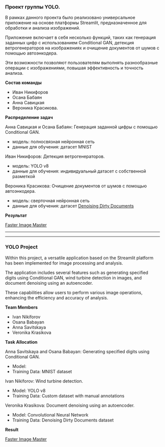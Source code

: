 ### Проект группы YOLO.

В рамках данного проекта было реализовано универсальное приложение на основе платформы Streamlit, предназначенное для обработки и анализа изображений. 

Приложение включает в себя несколько функций, таких как генерация заданных цифр с использованием Conditional GAN, детекция ветрогенераторов на изображениях и очищение документов от шумов с помощью автоэнкодера. 

Эти возможности позволяют пользователям выполнять разнообразные операции с изображениями, повышая эффективность и точность анализа.


**Состав команды**

 - Иван Никифоров
 - Осана Бабаян
 - Анна Савицкая
 - Вероника Красикова.


**Распределение задач**

Анна Савицкая и Осана Бабаян: Генерация заданной цифры с помощью Conditional GAN.

- модель: полносвязная нейронная сеть
- данные для обучения: датасет MNIST

Иван Никифоров: Детекция ветрогенераторов.

- модель: YOLO v8
- данные для обучения: индивидуальный датасет с собственной разметкой

Вероника Красикова: Очищение документов от шумов с помощью автоэнкодера.

- модель: сверточная нейронная сеть
- данные для обучения: датасет [Denoising Dirty Documents](https://www.kaggle.com/c/denoising-dirty-documents/data)

**Результат**

[Faster Image Master](https://kefkefkefkef-cv-project-main-app-s65e57.streamlit.app/)

***********
***********

### YOLO Project

Within this project, a versatile application based on the Streamlit platform has been implemented for image processing and analysis.

The application includes several features such as generating specified digits using Conditional GAN, wind turbine detection in images, and document denoising using an autoencoder.

These capabilities allow users to perform various image operations, enhancing the efficiency and accuracy of analysis.

**Team Members**

 - Ivan Nikiforov
 - Osana Babayan
 - Anna Savitskaya
 - Veronika Krasikova

**Task Allocation**

Anna Savitskaya and Osana Babayan: Generating specified digits using Conditional GAN.

- Model:
- Training Data: MNIST dataset

Ivan Nikiforov: Wind turbine detection.

- Model: YOLO v8
- Training Data: Custom dataset with manual annotations

Veronika Krasikova: Document denoising using an autoencoder.

- Model: Convolutional Neural Network
- Training Data: Denoising Dirty Documents dataset

**Result**

[Faster Image Master](https://kefkefkefkef-cv-project-main-app-s65e57.streamlit.app/)

